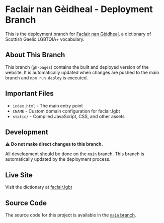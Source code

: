 # Faclair nan Gèidheal - Deployment Branch

This is the deployment branch for [Faclair nan Gèidheal](https://faclair.lgbt), a dictionary of Scottish Gaelic LGBTQIA+ vocabulary.

## About This Branch

This branch (`gh-pages`) contains the built and deployed version of the website. It is automatically updated when changes are pushed to the main branch and `npm run deploy` is executed.

## Important Files

- `index.html` - The main entry point
- `CNAME` - Custom domain configuration for faclair.lgbt
- `static/` - Compiled JavaScript, CSS, and other assets

## Development

⚠️ **Do not make direct changes to this branch.** 

All development should be done on the `main` branch. This branch is automatically updated by the deployment process.

## Live Site

Visit the dictionary at [faclair.lgbt](https://faclair.lgbt)

## Source Code

The source code for this project is available in the [`main` branch](https://github.com/angeidheal/faclair-nan-geidheal/tree/main). 